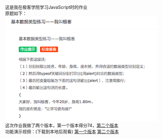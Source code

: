 这是我在极客学院学习JavaScript时的作业  
原题如下：  
![](/image/JavaScript/homework.png)  
这次作业我做了两个版本，第一个版本得分74，[第二个版本](homework-v2.html)  
功能演示视频：(下载到本地后观看)  [第一个版本]() [第二个版本](Demonstration-v2.mov)  
